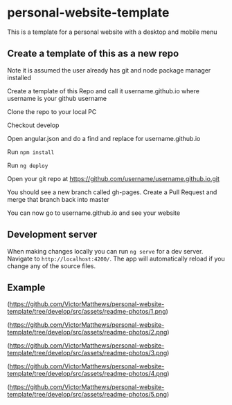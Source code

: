 # personal-website-template

This is a template for a personal website with a desktop and mobile menu

## Create a template of this as a new repo

Note it is assumed the user already has git and node package manager installed

Create a template of this Repo and call it username.github.io where username is your github username

Clone the repo to your local PC

Checkout develop

Open angular.json and do a find and replace for username.github.io

Run `npm install`

Run `ng deploy`

Open your git repo at https://github.com/username/username.github.io.git

You should see a new branch called gh-pages. Create a Pull Request and merge that branch back into master

You can now go to username.github.io and see your website

## Development server

When making changes locally you can run `ng serve` for a dev server. Navigate to `http://localhost:4200/`. The app will automatically reload if you change any of the source files.

## Example

(https://github.com/VictorMatthews/personal-website-template/tree/develop/src/assets/readme-photos/1.png)

(https://github.com/VictorMatthews/personal-website-template/tree/develop/src/assets/readme-photos/2.png)

(https://github.com/VictorMatthews/personal-website-template/tree/develop/src/assets/readme-photos/3.png)

(https://github.com/VictorMatthews/personal-website-template/tree/develop/src/assets/readme-photos/4.png)

(https://github.com/VictorMatthews/personal-website-template/tree/develop/src/assets/readme-photos/5.png)
